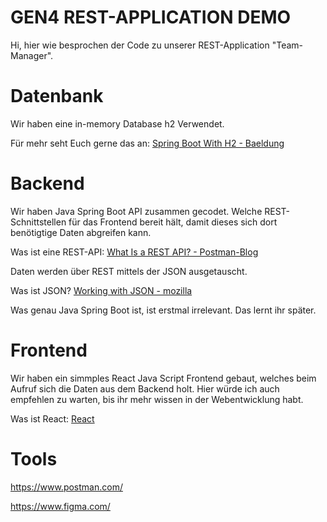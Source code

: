 # GEN4  REST-APPLICATION DEMO

Hi, hier wie besprochen der Code zu unserer REST-Application "Team-Manager".

# Datenbank

Wir haben eine in-memory Database h2 Verwendet.

Für mehr seht Euch gerne das an:  [Spring Boot With H2 - Baeldung](https://www.baeldung.com/spring-boot-h2-database)

# Backend

Wir haben Java Spring Boot API zusammen gecodet. Welche REST-Schnittstellen für das Frontend bereit hält, damit dieses sich dort benötigtige Daten abgreifen kann.

Was ist eine REST-API: [What Is a REST API? - Postman-Blog](https://blog.postman.com/rest-api-examples/)

Daten werden über REST mittels der JSON ausgetauscht.

Was ist JSON? [Working with JSON - mozilla](https://developer.mozilla.org/en-US/docs/Learn/JavaScript/Objects/JSON)

Was genau Java Spring Boot ist, ist erstmal irrelevant. Das lernt ihr später.

# Frontend

Wir haben ein simmples React Java Script Frontend gebaut, welches beim Aufruf sich die Daten aus dem Backend holt. Hier würde ich auch empfehlen zu warten, bis ihr mehr wissen in der Webentwicklung habt.

Was ist React: [React](https://reactjs.org/)


# Tools

https://www.postman.com/

https://www.figma.com/







